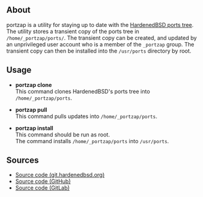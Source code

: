 ## About

portzap is a utility for staying up to date with the
[HardenedBSD ports tree](https://hardenedbsd.org).
The utility stores a transient copy of the ports tree in `/home/_portzap/ports/`.
The transient copy can be created, and updated by an unprivileged user account
who is a member of the `_portzap` group. The transient copy can then be installed
into the `/usr/ports` directory by root.

## Usage

* **portzap clone** <br>
  This command clones HardenedBSD's ports tree into `/home/_portzap/ports`.

* **portzap pull** <br>
  This command pulls updates into `/home/_portzap/ports`.

* **portzap install** <br>
  This command should be run as root. <br>
  The command installs `/home/_portzap/ports` into `/usr/ports`.

## Sources

* [Source code (git.hardenedbsd.org)](https://git.hardenedbsd.org/0x1eef/portzap)
* [Source code (GitHub)](https://github.com/0x1eef/portzap)
* [Source code (GitLab)](https://gitlab.com/0x1eef/portzap)
